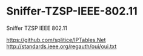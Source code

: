 # Sniffer-TZSP-IEEE-802.11
Sniffer TZSP IEEE 802.11

https://github.com/splitice/IPTables.Net
http://standards.ieee.org/regauth/oui/oui.txt
